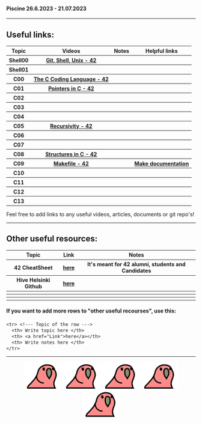 #### Piscine 26.6.2023 - 21.07.2023
***

## Useful links:
<div id="useful-links" >
  <table>
    <tr> <!--- Header --->
      <th> Topic </th>
      <th> Videos </th>
      <th> Notes </th>
      <th> Helpful links </th>
    </tr>
    <tr> <!--- Shell00 --->
      <th> Shell00 </th>
      <th><a href="https://www.youtube.com/playlist?list=PLxeKVrYoZO6B64HVamfG1d8Jb2XIrNuRO" target=”blank”>Git, Shell, Unix - 42</a></th>
      <th></th>
      <th></th>
    </tr>
    <tr> <!--- Shell01 --->
      <th> Shell01 </th>
      <th><!---<a href="Link">topic</a>---></th>
      <th></th>
      <th></th>
    </tr>
    <tr> <!--- C00 --->
      <th> C00 </th>
      <th><a href="https://www.youtube.com/playlist?list=PLxeKVrYoZO6DNJxUBWIiTO-B6X62SMHVo" target=”blank”>The C Coding Language - 42</a></th>
      <th></th>
      <th></th>
    </tr>
    <tr> <!--- C01 --->
      <th> C01 </th>
      <th><a href="https://www.youtube.com/playlist?list=PLxeKVrYoZO6CZlYBPJVZQ_n4AulUhjV4p" target=”blank”>Pointers in C - 42</a></th>
      <th></th>
      <th></th>
    </tr>
    <tr> <!--- C02 --->
      <th> C02 </th>
      <th><!---<a href="Link">topic</a>---></th>
      <th></th>
      <th></th>
    </tr>
    <tr> <!--- C03 --->
      <th> C03 </th>
      <th><!---<a href="Link">topic</a>---></th>
      <th></th>
      <th></th>
    </tr>
    <tr> <!--- C04 --->
      <th> C04 </th>
      <th><!---<a href="Link">topic</a>---></th>
      <th></th>
      <th></th>
    </tr>
    <tr> <!--- C05 --->
      <th> C05 </th>
      <th><a href="https://www.youtube.com/playlist?list=PLxeKVrYoZO6CKf2YJ3uiQN6aSzAeqLYlu" target=”blank”>Recursivity - 42</a></th>
      <th></th>
      <th></th>
    </tr>
    <tr> <!--- C06 --->
      <th> C06 </th>
      <th><!---<a href="Link">topic</a>---></th>
      <th></th>
      <th></th>
    </tr>
    <tr> <!--- C07 --->
      <th> C07 </th>
      <th><!---<a href="Link">topic</a>---></th>
      <th></th>
      <th></th>
    </tr>
    <tr> <!--- C08 --->
      <th>  C08  </th>
      <th><a href="https://www.youtube.com/playlist?list=PLxeKVrYoZO6C_4IgEopWvNCYMI1Po3dVY" target=”blank”>Structures in C - 42</a></th>
      <th></th>
      <th></th>
    </tr>
    <tr> <!--- C09 --->
      <th>  C09  </th>
      <th><a href="https://www.youtube.com/watch?v=gtbmNNXcN3s" target=”blank”>Makefile - 42</a></th>
      <th></th>
      <th><a href="https://www.gnu.org/software/make/manual/make.html#Reading" target=”blank”>Make documentation</a></th>
    </tr>
    <tr> <!--- C10 --->
      <th> C10 </th>
      <th><!---<a href="Link">topic</a>---></th>
      <th></th>
      <th></th>
    </tr>
    <tr> <!--- C11 --->
      <th> C11 </th>
      <th><!---<a href="Link">topic</a>---></th>
      <th></th>
      <th></th>
    </tr>
    <tr> <!--- C12 --->
      <th> C12 </th>
      <th><!---<a href="Link">topic</a>---></th>
      <th></th>
      <th></th>
    </tr>
    <tr> <!--- C13 --->
      <th> C13 </th>
      <th><!---<a href="Link">topic</a>---></th>
      <th></th>
      <th></th>
    </tr>
  </table>
</div>

Feel free to add links to any useful videos, articles, documents or git repo's!

***
 
## Other useful resources:

<div id="other-resources" >
  <table>
    <tr> <!--- Header --->
      <th> Topic </th>
      <th> Link </th>
      <th> Notes </th>
    </tr>
    <tr> <!--- 42 CheatSheet --->
      <th>42 CheatSheet</th>
      <th><a href="https://github.com/agavrel/42_CheatSheet">here</a></th>
      <th>It's meant for 42 alumni, students and Candidates</th>
    </tr>
    <tr> <!--- Hive Helsinki GitHub --->
      <th> Hive Helsinki Github </th>
      <th> <a href="https://github.com/hivehelsinki">here</a> </th>
      <th></th>
    </tr>
    <tr> <!--- Topic --->
      <th>  </th>
      <th><!---<a href="Link">here</a>---></th>
      <th>  </th>
    </tr>
    <tr> <!--- Topic --->
      <th>  </th>
      <th><!---<a href="Link">here</a>---></th>
      <th>  </th>
    </tr>
    <tr> <!--- Topic --->
      <th>  </th>
      <th><!---<a href="Link">here</a>---></th>
      <th>  </th>
    </tr>
  </table>
</div>

#### If you want to add more rows to "other useful recourses", use this:

```
<tr> <!--- Topic of the row --->
  <th> Write topic here </th>
  <th> <a href="Link">here</a></th>
  <th> Write notes here </th>
</tr>
```
***
<div id="Parrots" align="center">
  <img src="https://raw.githubusercontent.com/em1e/em1e/main/banners/partyparrt-21.gif" width="100"/>
  <img src="https://raw.githubusercontent.com/em1e/em1e/main/banners/partyparrt-21.gif" width="100"/>
  <img src="https://raw.githubusercontent.com/em1e/em1e/main/banners/partyparrt-21.gif" width="100"/>
  <img src="https://raw.githubusercontent.com/em1e/em1e/main/banners/partyparrt-21.gif" width="100"/>
  <img src="https://raw.githubusercontent.com/em1e/em1e/main/banners/partyparrt-21.gif" width="100"/>
</div>


 
